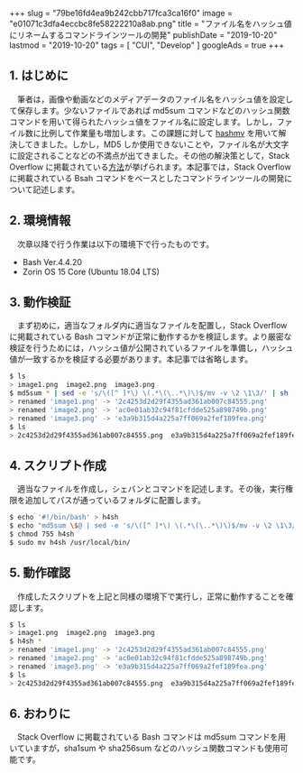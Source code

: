 +++
slug = "79be16fd4ea9b242cbb717fca3ca16f0"
image = "e01071c3dfa4eccbc8fe58222210a8ab.png"
title = "ファイル名をハッシュ値にリネームするコマンドラインツールの開発"
publishDate = "2019-10-20"
lastmod = "2019-10-20"
tags = [ "CUI", "Develop" ]
googleAds = true
+++

## 1. はじめに

　筆者は，画像や動画などのメディアデータのファイル名をハッシュ値を設定して保存します。少ないファイルであれば md5sum コマンドなどのハッシュ関数コマンドを用いて得られたハッシュ値をファイル名に設定します。しかし，ファイル数に比例して作業量も増加します。この課題に対して [hashmv](https://github.com/dyama/hashmv) を用いて解決してきました。しかし，MD5 しか使用できないことや，ファイル名が大文字に設定されることなどの不満点が出てきました。その他の解決策として，Stack Overflow に掲載されている[方法](https://stackoverflow.com/questions/8201729/rename-files-to-md5-sum-extension-bash)が挙げられます。本記事では，Stack Overflow に掲載されている Bsah コマンドをベースとしたコマンドラインツールの開発について記述します。

## 2. 環境情報

　次章以降で行う作業は以下の環境下で行ったものです。

  * Bash Ver.4.4.20
  * Zorin OS 15 Core (Ubuntu 18.04 LTS)

## 3.  動作検証

　まず初めに，適当なフォルダ内に適当なファイルを配置し，Stack Overflow に掲載されている Bash コマンドが正常に動作するかを検証します。より厳密な検証を行うためには，ハッシュ値が公開されているファイルを準備し，ハッシュ値が一致するかを検証する必要があります。本記事では省略します。

 ```bash
$ ls
> image1.png  image2.png  image3.png
$ md5sum * | sed -e 's/\([^ ]*\) \(.*\(\..*\)\)$/mv -v \2 \1\3/' | sh
> renamed 'image1.png' -> '2c4253d2d29f4355ad361ab007c84555.png'
> renamed 'image2.png' -> 'ac0e01ab32c94f81cfdde525a898749b.png'
> renamed 'image3.png' -> 'e3a9b315d4a225a7ff069a2fef189fea.png'
$ ls
> 2c4253d2d29f4355ad361ab007c84555.png  e3a9b315d4a225a7ff069a2fef189fea.png ac0e01ab32c94f81cfdde525a898749b.png
 ```

## 4. スクリプト作成

　適当なファイルを作成し，シェバンとコマンドを記述します。その後，実行権限を追加してパスが通っているフォルダに配置します。

```bash
$ echo '#!/bin/bash' > h4sh
$ echo "md5sum \$@ | sed -e 's/\([^ ]*\) \(.*\(\..*\)\)$/mv -v \2 \1\3/' | sh" >> h4sh
$ chmod 755 h4sh
$ sudo mv h4sh /usr/local/bin/
```
## 5. 動作確認

　作成したスクリプトを上記と同様の環境下で実行し，正常に動作することを確認します。

```bash
$ ls
> image1.png  image2.png  image3.png
$ h4sh *
> renamed 'image1.png' -> '2c4253d2d29f4355ad361ab007c84555.png'
> renamed 'image2.png' -> 'ac0e01ab32c94f81cfdde525a898749b.png'
> renamed 'image3.png' -> 'e3a9b315d4a225a7ff069a2fef189fea.png'
$ ls
> 2c4253d2d29f4355ad361ab007c84555.png  e3a9b315d4a225a7ff069a2fef189fea.png ac0e01ab32c94f81cfdde525a898749b.png
```

## 6. おわりに

　Stack Overflow に掲載されている Bash コマンドは md5sum コマンドを用いていますが，sha1sum や sha256sum などのハッシュ関数コマンドも使用可能です。